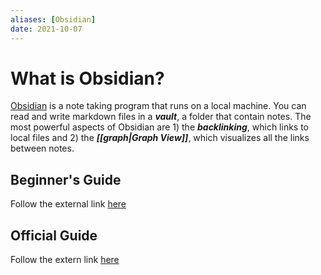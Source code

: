 ```yaml
---
aliases: [Obsidian]
date: 2021-10-07
---
```


# What is Obsidian?
[Obsidian](https://obsidian.md/) is a note taking program that runs on a local machine.
You can read and write markdown files in a ___vault___, a folder that contain notes.
The most powerful aspects of Obsidian are 1) the ___backlinking___, which links to local files and 2) the ___[[graph|Graph View]]___, which visualizes all the links between notes.

## Beginner's Guide
Follow the external link [here](https://theproductiveengineer.net/the-beginners-guide-to-obsidian-notes-step-by-step/)

## Official Guide
Follow the extern link [here](https://help.obsidian.md/Index)